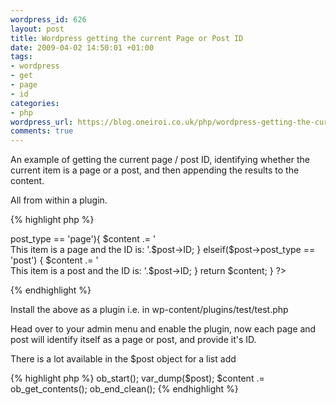 ```yaml
--- 
wordpress_id: 626
layout: post
title: Wordpress getting the current Page or Post ID
date: 2009-04-02 14:50:01 +01:00
tags: 
- wordpress
- get
- page
- id
categories: 
- php
wordpress_url: https://blog.oneiroi.co.uk/php/wordpress-getting-the-current-page-or-post-id
comments: true
---
```

An example of getting the current page / post ID, identifying whether the current item is a page or a post, and then appending the results to the content.

All from within a plugin.


{% highlight php %}
<?PHP
/*
Plugin Name: Get Page / Post ID using a plugin by D.Busby Saiweb.co.uk
Plugin URI: https://blog.oneiroi.co.uk
Description: Identifies the current page/post and appends text to the content
Version: 0.1
Author: David Busby
Author URI: https://blog.oneiroi.co.uk
*/

//WP hooks start
add_filter('the_content', 'post_page');
//WP hooks end

function post_page($content){
    global $post; //wordpress post global object
    if($post->post_type == 'page'){
        $content .= '<br /> This item is a page and the ID is: '.$post->ID;
    } elseif($post->post_type == 'post') {
        $content .= '<br /> This item is a post and the ID is: '.$post->ID;
    }
    return $content;
}
?>
{% endhighlight %}

Install the above as a plugin i.e. in wp-content/plugins/test/test.php

Head over to your admin menu and enable the plugin, now each page and post will identify itself as a page or post, and provide it's ID.

There is a lot available in the $post object for a list add

{% highlight php %}
ob_start();
var_dump($post);
$content .= ob_get_contents();
ob_end_clean();
{% endhighlight %}

